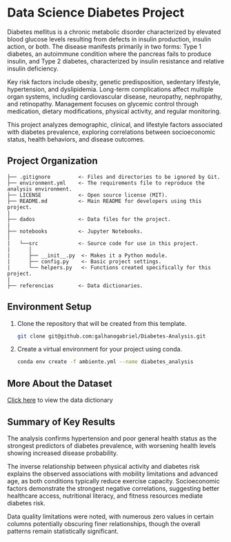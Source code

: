 # Data Science Diabetes Project

Diabetes mellitus is a chronic metabolic disorder characterized by elevated blood glucose levels resulting from defects in insulin production, insulin action, or both. The disease manifests primarily in two forms: Type 1 diabetes, an autoimmune condition where the pancreas fails to produce insulin, and Type 2 diabetes, characterized by insulin resistance and relative insulin deficiency.

Key risk factors include obesity, genetic predisposition, sedentary lifestyle, hypertension, and dyslipidemia. Long-term complications affect multiple organ systems, including cardiovascular disease, neuropathy, nephropathy, and retinopathy. Management focuses on glycemic control through medication, dietary modifications, physical activity, and regular monitoring.

This project analyzes demographic, clinical, and lifestyle factors associated with diabetes prevalence, exploring correlations between socioeconomic status, health behaviors, and disease outcomes.

## Project Organization

```
├── .gitignore         <- Files and directories to be ignored by Git.
├── environment.yml    <- The requirements file to reproduce the analysis environment.
├── LICENSE            <- Open source license (MIT).
├── README.md          <- Main README for developers using this project.
|
├── dados              <- Data files for the project.
|
├── notebooks          <- Jupyter Notebooks.
│
|   └──src             <- Source code for use in this project.
|      │
|      ├── __init__.py  <- Makes it a Python module.
|      ├── config.py    <- Basic project settings.
|      └── helpers.py   <- Functions created specifically for this project.
|
├── referencias        <- Data dictionaries.
```

## Environment Setup

1. Clone the repository that will be created from this template.

    ```bash
    git clone git@github.com:galhanogabriel/Diabetes-Analysis.git
    ```

2. Create a virtual environment for your project using conda.

    ```bash
    conda env create -f ambiente.yml --name diabetes_analysis
    ```

## More About the Dataset

[Click here](references/data_dictionaries.md) to view the data dictionary

## Summary of Key Results

The analysis confirms hypertension and poor general health status as the strongest predictors of diabetes prevalence, with worsening health levels showing increased disease probability.

The inverse relationship between physical activity and diabetes risk explains the observed associations with mobility limitations and advanced age, as both conditions typically reduce exercise capacity. Socioeconomic factors demonstrate the strongest negative correlations, suggesting better healthcare access, nutritional literacy, and fitness resources mediate diabetes risk.

Data quality limitations were noted, with numerous zero values in certain columns potentially obscuring finer relationships, though the overall patterns remain statistically significant.

